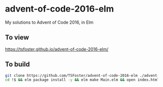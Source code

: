 # advent-of-code-2016-elm

My solutions to Advent of Code 2016, in Elm


## To view

<https://tsfoster.github.io/advent-of-code-2016-elm/>


## To build

```sh
git clone https://github.com/TSFoster/advent-of-code-2016-elm ./advent-of-code-2016-elm
cd !$ && elm package install -y && elm make Main.elm && open index.html
```
